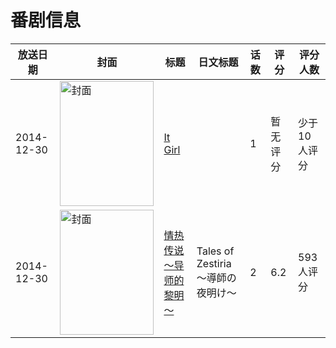 # 番剧信息

|放送日期|封面|标题|日文标题|话数|评分|评分人数|
|---|---|---|---|---|---|---|
|2014-12-30|<img src="https://lain.bgm.tv/pic/cover/c/4d/98/404731_K0kz2.jpg" alt="封面" style="width:150px;height:200px;object-fit:cover;">|[It Girl](https://bangumi.tv/subject/404731)||1|暂无评分|少于10人评分|
|2014-12-30|<img src="https://lain.bgm.tv/pic/cover/c/44/cc/105155_E4NZQ.jpg" alt="封面" style="width:150px;height:200px;object-fit:cover;">|[情热传说～导师的黎明～](https://bangumi.tv/subject/105155)|Tales of Zestiria ～導師の夜明け～|2|6.2|593人评分|
